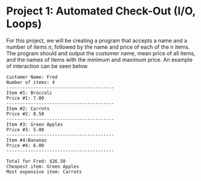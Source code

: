 # Project 1: Automated Check-Out (I/O, Loops)

For this project, we will be creating a program that accepts a name and a number of items _n_, followed by the name and price of each of the _n_ items. The program should and output the customer name, mean price of all items, and the names of items with the minimum and maximum price. An example of interaction can be seen below
```
Customer Name: Fred
Number of items: 4
----------------------------------------
Item #1: Broccoli
Price #1: 7.00
----------------------------------------
Item #2: Carrots
Price #2: 8.50
----------------------------------------
Item #3: Green Apples
Price #3: 5.00
----------------------------------------
Item #4:Bananas
Price #4: 6.00
----------------------------------------

Total for Fred: $26.50
Cheapest item: Green Apples
Most expensive item: Carrots
```